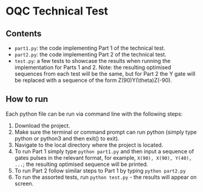 # OQC Technical Test

## Contents
- `part1.py`: the code implementing Part 1 of the technical test.
- `part2.py`: the code implementing Part 2 of the technical test.
- `test.py`: a few tests to showcase the results when running the implementation for Parts 1 and 2. Note: the resulting optimised sequences from each test will be the same, but for Part 2 the Y gate will be replaced with a sequence of the form Z(90)Y(\theta)Z(-90).

## How to run
Each python file can be run via command line with the following steps:
1. Download the project.
2. Make sure the terminal or command prompt can run python (simply type python or python3 and then exit() to exit).
3. Navigate to the local directory where the project is located.
4. To run Part 1 simply type `python part1.py` and then input a sequence of gates pulses in the relevant format, for example, `X(90), X(90), Y(40), ...`; the resulting optimised sequence will be printed.
5. To run Part 2 follow similar steps to Part 1 by typing `python part2.py`
6. To run the assorted tests, run `python test.py` - the results will appear on screen.
